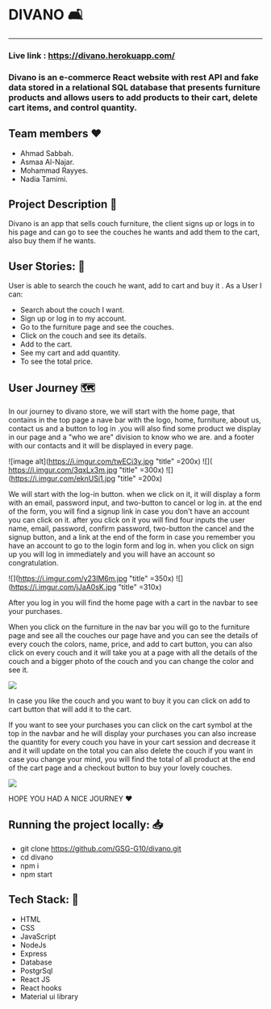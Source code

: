 # DIVANO :couch_and_lamp: 

---

 
### Live link : https://divano.herokuapp.com/

### Divano is an e-commerce React website with rest API and fake data stored in a relational SQL database that presents furniture products and allows users to add products to their cart, delete cart items, and control quantity.

## Team members :heart: 
 * Ahmad Sabbah.
 * Asmaa Al-Najar.
 * Mohammad Rayyes.
 * Nadia Tamimi.


## Project Description :page_facing_up: 
 
Divano is an app that sells couch furniture, the client signs up or logs in to his page and can go to see the couches he wants and add them to the cart, also buy them if he wants.
 

## User Stories: :closed_book: 
User is able to search the couch he want, add to cart and buy it .
As a User I can:

 *  Search about the couch I want.
 *  Sign up or log in to my account.
 *  Go to the furniture page and see the couches.
 *  Click on the couch and see its details.
 *  Add to the cart.
 *  See my cart and add quantity.
 *  To see the total price.


## User Journey :world_map: 

In our journey to divano store, we will start with the home page, that contains in the top page a nave bar with the logo, home, furniture, about us, contact us and a button to log in .you will also find some product we display in our page and a "who we are" division to know who we are. and a footer with our contacts and it will be displayed in every page.


![image alt](https://i.imgur.com/twECi3y.jpg "title" =200x) 
 ![]( https://i.imgur.com/3qxLx3m.jpg "title" =300x)
  ![](https://i.imgur.com/eknUSi1.jpg "title" =200x)




We will start with the log-in button. when we click on it, it will display a form with an email, password input, and two-button to cancel or log in. at the end of the form, you will find a signup link in case you don't have an account you can click on it. after you click on it you will find four inputs the user name, email, password, confirm password, two-button the cancel and the signup button, and a link at the end of the form in case you remember you have an account to go to the login form and log in. when you click on sign up you will log in immediately and you will have an account so congratulation.

![](https://i.imgur.com/y23lM6m.jpg "title" =350x)
 ![](https://i.imgur.com/jJaA0sK.jpg "title" =310x)


After you log in you will find the home page with a cart in the navbar to see your purchases.

When you click on the furniture in the nav bar you will go to the furniture page and see all the couches our page have and you can see the details of every couch the colors, name, price, and add to cart button, you can also click on every couch and it will take you at a page with all the details of the couch and a bigger photo of the couch and you can change the color and see it.

![](https://i.imgur.com/2es2JXF.jpg)



In case you like the couch and you want to buy it you can click on add to cart button that will add it to the cart.

If you want to see your purchases you can click on the cart symbol at the top in the navbar and he will display your purchases you can also increase the quantity for every couch you have in your cart session and decrease it and it will update on the total you can also delete the couch if you want in case you change your mind, you will find the total of all product at the end of the cart page and a checkout button to buy your lovely couches.

![](https://i.imgur.com/aJvFDTe.jpg )

HOPE YOU HAD A NICE JOURNEY :hearts: 

## Running the project locally: :inbox_tray: 

- git clone https://github.com/GSG-G10/divano.git
- cd divano
- npm i
- npm start


## Tech Stack: :page_with_curl: 

- HTML
- CSS
- JavaScript
- NodeJs
- Express
- Database 
- PostgrSql
- React JS
- React hooks 
- Material ui library